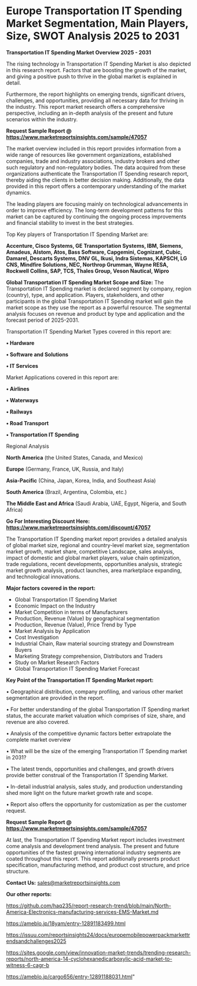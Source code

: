 # Europe Transportation IT Spending Market Segmentation, Main Players, Size, SWOT Analysis 2025 to 2031

<Strong> Transportation IT Spending Market Overview 2025 - 2031</strong>

The rising technology in Transportation IT Spending Market is also depicted in this research report. Factors that are boosting the growth of the market, and giving a positive push to thrive in the global market is explained in detail.

Furthermore, the report highlights on emerging trends, significant drivers, challenges, and opportunities, providing all necessary data for thriving in the industry. This report market research offers a comprehensive perspective, including an in-depth analysis of the present and future scenarios within the industry.

<strong>Request Sample Report @ <a href=https://www.marketreportsinsights.com/sample/47057>https://www.marketreportsinsights.com/sample/47057</a></strong>

The market overview included in this report provides information from a wide range of resources like government organizations, established companies, trade and industry associations, industry brokers and other such regulatory and non-regulatory bodies. The data acquired from these organizations authenticate the Transportation IT Spending research report, thereby aiding the clients in better decision making. Additionally, the data provided in this report offers a contemporary understanding of the market dynamics.

The leading players are focusing mainly on technological advancements in order to improve efficiency. The long-term development patterns for this market can be captured by continuing the ongoing process improvements and financial stability to invest in the best strategies.

Top Key players of Transportation IT Spending Market are:

<strong>Accenture, Cisco Systems, GE Transportation Systems, IBM, Siemens, Amadeus, Alstom, Atos, Bass Software, Capgemini, Cognizant, Cubic, Damarel, Descarts Systems, DNV GL, Ikusi, Indra Sistemas, KAPSCH, LG CNS, Mindfire Solutions, NEC, Northrop Grumman, Wayne RESA, Rockwell Collins, SAP, TCS, Thales Group, Veson Nautical, Wipro</strong>

<strong><b>Global Transportation IT Spending Market Scope and Size:</b></strong>
The Transportation IT Spending market is declared segment by company, region (country), type, and application. Players, stakeholders, and other participants in the global Transportation IT Spending market will gain the market scope as they use the report as a powerful resource. The segmental analysis focuses on revenue and product by type and application and the forecast period of 2025-2031.

Transportation IT Spending Market Types covered in this report are:

<strong>•  Hardware

•  Software and Solutions

•  IT Services</strong>

Market Applications covered in this report are:

<strong>•  Airlines

•  Waterways

•  Railways

•  Road Transport

•  Transportation IT Spending</strong> 

Regional Analysis

<strong>North America</strong> (the United States, Canada, and Mexico)

<strong>Europe</strong> (Germany, France, UK, Russia, and Italy)

<strong>Asia-Pacific</strong> (China, Japan, Korea, India, and Southeast Asia)

<strong>South America</strong> (Brazil, Argentina, Colombia, etc.)

<strong>The Middle East and Africa</strong> (Saudi Arabia, UAE, Egypt, Nigeria, and South Africa)

<strong>Go For Interesting Discount Here: <a href=https://www.marketreportsinsights.com/discount/47057>https://www.marketreportsinsights.com/discount/47057</a></strong>

The Transportation IT Spending market report provides a detailed analysis of global market size, regional and country-level market size, segmentation market growth, market share, competitive Landscape, sales analysis, impact of domestic and global market players, value chain optimization, trade regulations, recent developments, opportunities analysis, strategic market growth analysis, product launches, area marketplace expanding, and technological innovations.

<strong><b>Major factors covered in the report:</b></strong>
<ul>
  <li>Global Transportation IT Spending Market </li>
  <li>Economic Impact on the Industry</li>
  <li>Market Competition in terms of Manufacturers</li>
  <li>Production, Revenue (Value) by geographical segmentation</li>
  <li>Production, Revenue (Value), Price Trend by Type</li>
  <li>Market Analysis by Application</li>
  <li>Cost Investigation</li>
  <li>Industrial Chain, Raw material sourcing strategy and Downstream Buyers</li>
  <li>Marketing Strategy comprehension, Distributors and Traders</li>
  <li>Study on Market Research Factors</li>
  <li>Global Transportation IT Spending Market Forecast</li>
</ul>

<strong><b>Key Point of the Transportation IT Spending Market report:</b></strong>

• Geographical distribution, company profiling, and various other market segmentation are provided in the report.

• For better understanding of the global Transportation IT Spending market status, the accurate market valuation which comprises of size, share, and revenue are also covered.

• Analysis of the competitive dynamic factors better extrapolate the complete market overview

• What will be the size of the emerging Transportation IT Spending market in 2031?

• The latest trends, opportunities and challenges, and growth drivers provide better construal of the Transportation IT Spending Market.

• In-detail industrial analysis, sales study, and production understanding shed more light on the future market growth rate and scope.

• Report also offers the opportunity for customization as per the customer request.

<strong>Request Sample Report @ <a href=https://www.marketreportsinsights.com/sample/47057>https://www.marketreportsinsights.com/sample/47057</a></strong>

At last, the Transportation IT Spending Market report includes investment come analysis and development trend analysis. The present and future opportunities of the fastest growing international industry segments are coated throughout this report. This report additionally presents product specification, manufacturing method, and product cost structure, and price structure.

<strong>Contact Us:</strong>
sales@marketreportsinsights.com

<strong>Our other reports:</strong>

<a href=https://github.com/haq235/report-research-trend/blob/main/North-America-Electronics-manufacturing-services-EMS-Market.md>https://github.com/haq235/report-research-trend/blob/main/North-America-Electronics-manufacturing-services-EMS-Market.md</a>

<a href=https://ameblo.jp/18yam/entry-12891183499.html>https://ameblo.jp/18yam/entry-12891183499.html</a>

<a href=https://issuu.com/reportsinsights24/docs/europemobilepowerpackmarkettrendsandchallenges2025>https://issuu.com/reportsinsights24/docs/europemobilepowerpackmarkettrendsandchallenges2025</a>

<a href=https://sites.google.com/view/innovation-market-trends/trending-research-reports/north-america-14-cyclohexanedicarboxylic-acid-market-to-witness-6-cagr-b>https://sites.google.com/view/innovation-market-trends/trending-research-reports/north-america-14-cyclohexanedicarboxylic-acid-market-to-witness-6-cagr-b</a>

<a href=https://ameblo.jp/cargo656/entry-12891188031.html>https://ameblo.jp/cargo656/entry-12891188031.html</a>"
